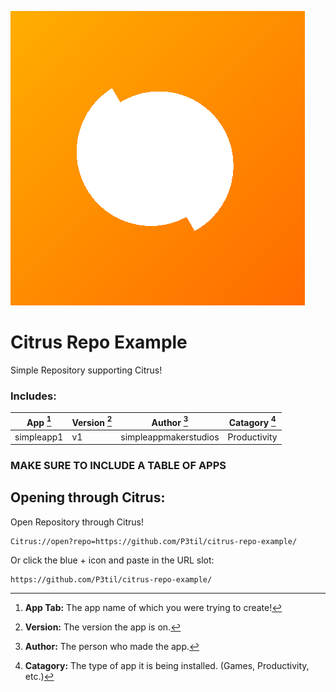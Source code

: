 ![icon](/icon.png)
# Citrus Repo Example
Simple Repository supporting Citrus!

### Includes:
|**App** [^1]|**Version** [^2]|**Author** [^3]|**Catagory** [^4]|
|-|-|-|-|
|simpleapp1|v1|simpleappmakerstudios|Productivity|
### **MAKE SURE TO INCLUDE A TABLE OF APPS**

## Opening through Citrus:
Open Repository through Citrus!
  ```
  Citrus://open?repo=https://github.com/P3til/citrus-repo-example/
  ```

Or click the blue + icon and paste in the URL slot:
  ```
  https://github.com/P3til/citrus-repo-example/
  ```


[^1]: **App Tab:** The app name of which you were trying to create!

[^2]: **Version:** The version the app is on.

[^3]: **Author:** The person who made the app.

[^4]: **Catagory:** The type of app it is being installed. (Games, Productivity, etc.)
